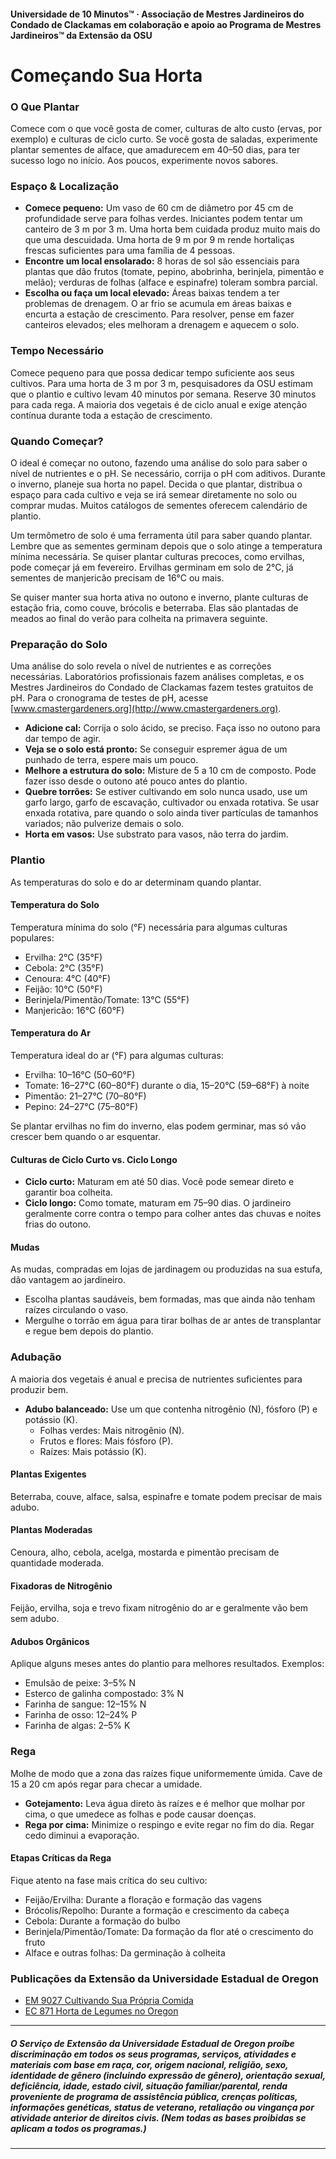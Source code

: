 #### Universidade de 10 Minutos™ · Associação de Mestres Jardineiros do Condado de Clackamas em colaboração e apoio ao Programa de Mestres Jardineiros™ da Extensão da OSU

# Começando Sua Horta

### O Que Plantar

Comece com o que você gosta de comer, culturas de alto custo (ervas, por exemplo) e culturas de ciclo curto. Se você gosta de saladas, experimente plantar sementes de alface, que amadurecem em 40–50 dias, para ter sucesso logo no início. Aos poucos, experimente novos sabores.

### Espaço & Localização

- **Comece pequeno:** Um vaso de 60 cm de diâmetro por 45 cm de profundidade serve para folhas verdes. Iniciantes podem tentar um canteiro de 3 m por 3 m. Uma horta bem cuidada produz muito mais do que uma descuidada. Uma horta de 9 m por 9 m rende hortaliças frescas suficientes para uma família de 4 pessoas.
- **Encontre um local ensolarado:** 8 horas de sol são essenciais para plantas que dão frutos (tomate, pepino, abobrinha, berinjela, pimentão e melão); verduras de folhas (alface e espinafre) toleram sombra parcial.
- **Escolha ou faça um local elevado:** Áreas baixas tendem a ter problemas de drenagem. O ar frio se acumula em áreas baixas e encurta a estação de crescimento. Para resolver, pense em fazer canteiros elevados; eles melhoram a drenagem e aquecem o solo.

### Tempo Necessário

Comece pequeno para que possa dedicar tempo suficiente aos seus cultivos. Para uma horta de 3 m por 3 m, pesquisadores da OSU estimam que o plantio e cultivo levam 40 minutos por semana. Reserve 30 minutos para cada rega. A maioria dos vegetais é de ciclo anual e exige atenção contínua durante toda a estação de crescimento.

### Quando Começar?

O ideal é começar no outono, fazendo uma análise do solo para saber o nível de nutrientes e o pH. Se necessário, corrija o pH com aditivos. Durante o inverno, planeje sua horta no papel. Decida o que plantar, distribua o espaço para cada cultivo e veja se irá semear diretamente no solo ou comprar mudas. Muitos catálogos de sementes oferecem calendário de plantio.

Um termômetro de solo é uma ferramenta útil para saber quando plantar. Lembre que as sementes germinam depois que o solo atinge a temperatura mínima necessária. Se quiser plantar culturas precoces, como ervilhas, pode começar já em fevereiro. Ervilhas germinam em solo de 2°C, já sementes de manjericão precisam de 16°C ou mais.

Se quiser manter sua horta ativa no outono e inverno, plante culturas de estação fria, como couve, brócolis e beterraba. Elas são plantadas de meados ao final do verão para colheita na primavera seguinte.

### Preparação do Solo

Uma análise do solo revela o nível de nutrientes e as correções necessárias. Laboratórios profissionais fazem análises completas, e os Mestres Jardineiros do Condado de Clackamas fazem testes gratuitos de pH. Para o cronograma de testes de pH, acesse [www.cmastergardeners.org](http://www.cmastergardeners.org).

- **Adicione cal:** Corrija o solo ácido, se preciso. Faça isso no outono para dar tempo de agir.
- **Veja se o solo está pronto:** Se conseguir espremer água de um punhado de terra, espere mais um pouco.
- **Melhore a estrutura do solo:** Misture de 5 a 10 cm de composto. Pode fazer isso desde o outono até pouco antes do plantio.
- **Quebre torrões:** Se estiver cultivando em solo nunca usado, use um garfo largo, garfo de escavação, cultivador ou enxada rotativa. Se usar enxada rotativa, pare quando o solo ainda tiver partículas de tamanhos variados; não pulverize demais o solo.
- **Horta em vasos:** Use substrato para vasos, não terra do jardim.

### Plantio

As temperaturas do solo e do ar determinam quando plantar.

#### Temperatura do Solo

Temperatura mínima do solo (°F) necessária para algumas culturas populares:

- Ervilha: 2°C (35°F)
- Cebola: 2°C (35°F)
- Cenoura: 4°C (40°F)
- Feijão: 10°C (50°F)
- Berinjela/Pimentão/Tomate: 13°C (55°F)
- Manjericão: 16°C (60°F)

#### Temperatura do Ar

Temperatura ideal do ar (°F) para algumas culturas:

- Ervilha: 10–16°C (50–60°F)
- Tomate: 16–27°C (60–80°F) durante o dia, 15–20°C (59–68°F) à noite
- Pimentão: 21–27°C (70–80°F)
- Pepino: 24–27°C (75–80°F)

Se plantar ervilhas no fim do inverno, elas podem germinar, mas só vão crescer bem quando o ar esquentar.

#### Culturas de Ciclo Curto vs. Ciclo Longo

- **Ciclo curto:** Maturam em até 50 dias. Você pode semear direto e garantir boa colheita.
- **Ciclo longo:** Como tomate, maturam em 75–90 dias. O jardineiro geralmente corre contra o tempo para colher antes das chuvas e noites frias do outono.

#### Mudas

As mudas, compradas em lojas de jardinagem ou produzidas na sua estufa, dão vantagem ao jardineiro.

- Escolha plantas saudáveis, bem formadas, mas que ainda não tenham raízes circulando o vaso.
- Mergulhe o torrão em água para tirar bolhas de ar antes de transplantar e regue bem depois do plantio.

### Adubação

A maioria dos vegetais é anual e precisa de nutrientes suficientes para produzir bem.

- **Adubo balanceado:** Use um que contenha nitrogênio (N), fósforo (P) e potássio (K).
  - Folhas verdes: Mais nitrogênio (N).
  - Frutos e flores: Mais fósforo (P).
  - Raízes: Mais potássio (K).

#### Plantas Exigentes

Beterraba, couve, alface, salsa, espinafre e tomate podem precisar de mais adubo.

#### Plantas Moderadas

Cenoura, alho, cebola, acelga, mostarda e pimentão precisam de quantidade moderada.

#### Fixadoras de Nitrogênio

Feijão, ervilha, soja e trevo fixam nitrogênio do ar e geralmente vão bem sem adubo.

#### Adubos Orgânicos

Aplique alguns meses antes do plantio para melhores resultados. Exemplos:

- Emulsão de peixe: 3–5% N
- Esterco de galinha compostado: 3% N
- Farinha de sangue: 12–15% N
- Farinha de osso: 12–24% P
- Farinha de algas: 2–5% K

### Rega

Molhe de modo que a zona das raízes fique uniformemente úmida. Cave de 15 a 20 cm após regar para checar a umidade.

- **Gotejamento:** Leva água direto às raízes e é melhor que molhar por cima, o que umedece as folhas e pode causar doenças.
- **Rega por cima:** Minimize o respingo e evite regar no fim do dia. Regar cedo diminui a evaporação.

#### Etapas Críticas da Rega

Fique atento na fase mais crítica do seu cultivo:

- Feijão/Ervilha: Durante a floração e formação das vagens
- Brócolis/Repolho: Durante a formação e crescimento da cabeça
- Cebola: Durante a formação do bulbo
- Berinjela/Pimentão/Tomate: Da formação da flor até o crescimento do fruto
- Alface e outras folhas: Da germinação à colheita

### Publicações da Extensão da Universidade Estadual de Oregon

- [EM 9027 Cultivando Sua Própria Comida](https://catalog.extension.oregonstate.edu/em9027)
- [EC 871 Horta de Legumes no Oregon](https://catalog.extension.oregonstate.edu/ec871)

---

##### O Serviço de Extensão da Universidade Estadual de Oregon proíbe discriminação em todos os seus programas, serviços, atividades e materiais com base em raça, cor, origem nacional, religião, sexo, identidade de gênero (incluindo expressão de gênero), orientação sexual, deficiência, idade, estado civil, situação familiar/parental, renda proveniente de programa de assistência pública, crenças políticas, informações genéticas, status de veterano, retaliação ou vingança por atividade anterior de direitos civis. (Nem todas as bases proibidas se aplicam a todos os programas.)
---